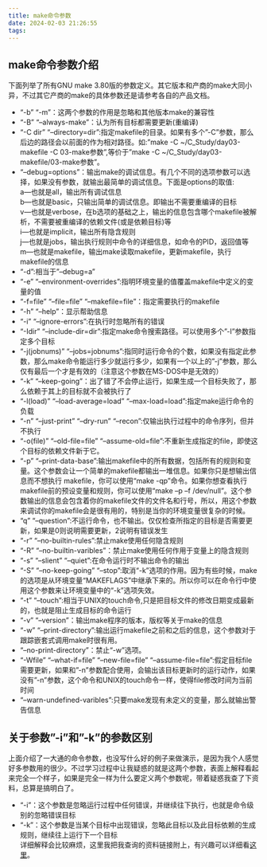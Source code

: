 ```yaml
---
title: make命令参数
date: 2024-02-03 21:26:55
tags:
---
```

## [](https://hongningexpro.github.io/2019/02/24/Makefile%E4%B9%8Bmake%E5%91%BD%E4%BB%A4%E5%8F%82%E6%95%B0/#make%E5%91%BD%E4%BB%A4%E5%8F%82%E6%95%B0%E4%BB%8B%E7%BB%8D "make命令参数介绍")make命令参数介绍

下面列举了所有GNU make 3.80版的参数定义。其它版本和产商的make大同小异，不过其它产商的make的具体参数还是请参考各自的产品文档。

-   “-b” “-m”：这两个参数的作用是忽略和其他版本make的兼容性
-   “-B” “–always-make”：认为所有目标都需要更新(重编译)
-   “-C dir” “–directory=dir”:指定makefile的目录。如果有多个”-C”参数，那么后边的路径会以前面的作为相对路径。如:”make -C ~/C\_Study/day03-makefile -C 03-make参数”,等价于”make -C ~/C\_Study/day03-makefile/03-make参数”。
-   “–debug=options”：输出make的调试信息。有几个不同的选项参数可以选择，如果没有参数，就输出最简单的调试信息。下面是options的取值:  
    a—也就是all，输出所有调试信息  
    b—也就是basic，只输出简单的调试信息。即输出不需要重编译的目标  
    v—也就是verbose，在b选项的基础之上，输出的信息包含哪个makefile被解析，不需要被重编译的依赖文件(或是依赖目标)等  
    i—也就是implicit，输出所有隐含规则  
    j—也就是jobs，输出执行规则中命令的详细信息，如命令的PID，返回值等  
    m—也就是makefile，输出make读取makefile，更新makefile，执行makefile的信息
-   “-d”:相当于”–debug=a”
-   “-e” “–environment-overrides”:指明环境变量的值覆盖makefile中定义的变量的值
-   “-f=file” “–file=file” “–makefile=file”：指定需要执行的makefile
-   “-h” “–help”：显示帮助信息
-   “-i” “–ignore-errors”:在执行时忽略所有的错误
-   “-Idir” “–include-dir=dir”:指定make命令搜索路径。可以使用多个”-I”参数指定多个目标
-   “-j(jobnums)” “–jobs=jobnums”:指同时运行命令的个数，如果没有指定此参数，那么make命令能运行多少就运行多少，如果有一个以上的”-j”参数，那么仅有最后一个才是有效的（注意这个参数在MS-DOS中是无效的）
-   “-k” “–keep-going”：出了错了不会停止运行，如果生成一个目标失败了，那么依赖于其上的目标就不会被执行了
-   “-l(load)” “–load-average=load” “–max-load=load”:指定make运行命令的负载
-   “-n” “–just-print” “–dry-run” “–recon”:仅输出执行过程中的命令序列，但并不执行
-   “-o(file)” “–old-file=file” “–assume-old=file”:不重新生成指定的file，即使这个目标的依赖文件新于它。
-   “-p” “–print-data-base”:输出makefile中的所有数据，包括所有的规则和变量。这个参数会让一个简单的makefile都输出一堆信息。如果你只是想输出信息而不想执行 makefile，你可以使用“make -qp”命令。如果你想查看执行makefile前的预设变量和规则，你可以使用“make –p –f /dev/null”。这个参数输出的信息会包含着你的makefile文件的文件名和行号，所以，用这个参数来调试你的makefile会是很有用的，特别是当你的环境变量很复杂的时候。
-   “q” “–question”:不运行命令，也不输出。仅仅检查所指定的目标是否需要更新，如果是0则说明需要更新，2说明有错误发生
-   “-r” “–no-builtin-rules”:禁止make使用任何隐含规则
-   “-R” “–no-builtin-varibles”：禁止make使用任何作用于变量上的隐含规则
-   “-s” “–slient” “–quiet”:在命令运行时不输出命令的输出
-   “-S” “–no-keep-going” “–stop”:取消“-k”选项的作用。因为有些时候，make的选项是从环境变量“MAKEFLAGS”中继承下来的。所以你可以在命令行中使用这个参数来让环境变量中的“-k”选项失效。
-   “-t” “–touch”:相当于UNIX的touch命令,只是把目标文件的修改日期变成最新的，也就是阻止生成目标的命令运行
-   “-v” “–version”：输出make程序的版本，版权等关于make的信息
-   “-w” “–print-directory”:输出运行makefile之前和之后的信息，这个参数对于跟踪嵌套式调用make时很有用。
-   “–no-print-directory”：禁止“-w”选项。
-   “-Wfile” “–what-if=file” “–new-file=file” “–assume-file=file”:假定目标file需要更新，如果和”-n”参数配合使用，会输出该目标更新时的运行动作，如果没有”-n”参数，这个命令和UNIX的touch命令一样，使得file修改时间为当前时间
-   “–warn-undefined-varibles”:只要make发现有未定义的变量，那么就输出警告信息

## [](https://hongningexpro.github.io/2019/02/24/Makefile%E4%B9%8Bmake%E5%91%BD%E4%BB%A4%E5%8F%82%E6%95%B0/#%E5%85%B3%E4%BA%8E%E5%8F%82%E6%95%B0%E2%80%9D-i%E2%80%9D%E5%92%8C%E2%80%9D-k%E2%80%9D%E7%9A%84%E5%8F%82%E6%95%B0%E5%8C%BA%E5%88%AB "关于参数”-i”和”-k”的参数区别")关于参数”-i”和”-k”的参数区别

上面介绍了一大通的命令参数，也没写什么好的例子来做演示，是因为我个人感觉好多参数用的很少。不过学习过程中让我疑惑的就是这两个参数，表面上解释看起来完全一个样子，如果是完全一样为什么要定义两个参数呢，带着疑惑我查了下资料，总算是搞明白了。

-   “-i”：这个参数是忽略运行过程中任何错误，并继续往下执行，也就是命令级别的忽略错误目标
-   “-k”：这个参数是当某个目标中出现错误，忽略此目标以及此目标依赖的生成规则，继续往上运行下一个目标  
    详细解释会比较麻烦，这里我把我查询的资料链接附上，有兴趣可以详细看[这里](https://blog.csdn.net/lfw19891101/article/details/6304296)。